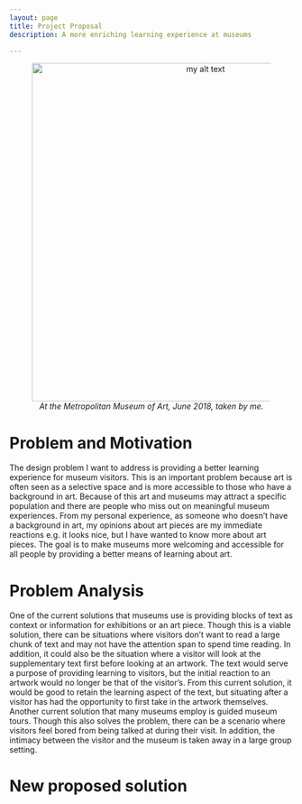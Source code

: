 ```yaml
---
layout: page
title: Project Proposal
description: A more enriching learning experience at museums

---
```


<figure align="center">
  <img src="{{site.baseurl}}/img/museum.jpg" data-rotate="90" alt="my alt text" height = "600" class="center"/>
  <figcaption><i>At the Metropolitan Museum of Art, June 2018, taken by me.</i></figcaption>
</figure>

# Problem and Motivation

The design problem I want to address is providing a better learning experience for museum visitors. This is an important problem because art is often seen as a selective space and is more accessible to those who have a background in art. Because of this art and museums may attract a specific population and there are people who miss out on meaningful museum experiences.  From my personal experience, as someone who doesn’t have a background in art, my opinions about art pieces are my immediate reactions e.g. it looks nice, but I have wanted to know more about art pieces. The goal is to make museums more welcoming and accessible for all people by providing a better means of learning about art.

# Problem Analysis

One of the current solutions that museums use is providing blocks of text as context or information for exhibitions or an art piece. Though this is a viable solution, there can be situations where visitors don’t want to read a large chunk of text and may not have the attention span to spend time reading. In addition, it could also be the situation where a visitor will look at the supplementary text first before looking at an artwork. The text would serve a purpose of providing learning to visitors, but the initial reaction to an artwork would no longer be that of the visitor’s. From this current solution, it would be good to retain the learning aspect of the text, but situating after a visitor has had the opportunity to first take in the artwork themselves. Another current solution that many museums employ is guided museum tours. Though this also solves the problem, there can be a scenario where visitors feel bored from being talked at during their visit. In addition, the intimacy between the visitor and the museum is taken away in a large group setting. 


# New proposed solution





